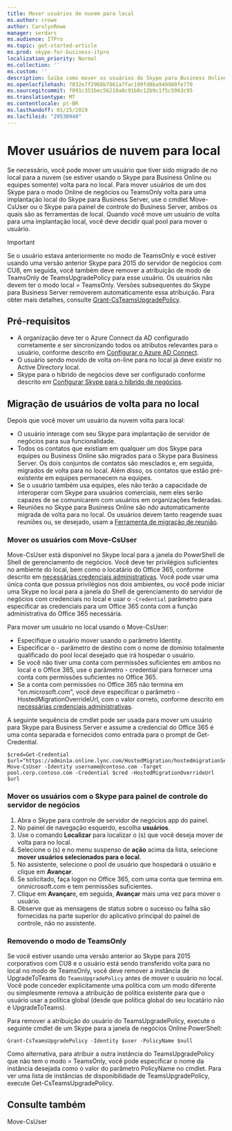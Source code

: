 ```yaml
---
title: Mover usuários de nuvem para local
ms.author: crowe
author: CarolynRowe
manager: serdars
ms.audience: ITPro
ms.topic: get-started-article
ms.prod: skype-for-business-itpro
localization_priority: Normal
ms.collection: ''
ms.custom: ''
description: Saiba como mover os usuários do Skype para Business Online no local.
ms.openlocfilehash: 7032e7f2968b7861a7fac199fd8ba949980fe770
ms.sourcegitcommit: f091c351bec56219a8c91b8c12b9c1f5c5983c95
ms.translationtype: MT
ms.contentlocale: pt-BR
ms.lasthandoff: 01/25/2019
ms.locfileid: "29530940"
---
```

# <a name="move-users-from-the-cloud-to-on-premises"></a>Mover usuários de nuvem para local 

Se necessário, você pode mover um usuário que tiver sido migrado de no local para a nuvem (se estiver usando o Skype para Business Online ou equipes somente) volta para no local. Para mover usuários de um dos Skype para o modo Online de negócios ou TeamsOnly volta para uma implantação local do Skype para Business Server, use o cmdlet Move-CsUser ou o Skype para painel de controle do Business Server, ambos os quais são as ferramentas de local. Quando você move um usuário de volta para uma implantação local, você deve decidir qual pool para mover o usuário.

> [!Important]
> Se o usuário estava anteriormente no modo de TeamsOnly e você estiver usando uma versão anterior Skype para 2015 do servidor de negócios com CU8, em seguida, você também deve remover a atribuição de modo de TeamsOnly de TeamsUpgradePolicy para esse usuário. Os usuários não devem ter o modo local = TeamsOnly.  Versões subsequentes do Skype para Business Server removerem automaticamente essa atribuição. Para obter mais detalhes, consulte [Grant-CsTeamsUpgradePolicy](https://docs.microsoft.com/en-us/powershell/module/skype/grant-csteamsupgradepolicy).

## <a name="prerequisites"></a>Pré-requisitos

- A organização deve ter o Azure Connect da AD configurado corretamente e ser sincronizando todos os atributos relevantes para o usuário, conforme descrito em [Configurar o Azure AD Connect](configure-azure-ad-connect.md).
- O usuário sendo movido de volta on-line para no local já deve existir no Active Directory local.
- Skype para o híbrido de negócios deve ser configurado conforme descrito em [Configurar Skype para o híbrido de negócios](configure-federation-with-skype-for-business-online.md).

## <a name="moving-users-back-to-on-premises"></a>Migração de usuários de volta para no local

Depois que você mover um usuário da nuvem volta para local:

- O usuário interage com seu Skype para implantação de servidor de negócios para sua funcionalidade. 
- Todos os contatos que existiam em qualquer um dos Skype para equipes ou Business Online são migrados para o Skype para Business Server. Os dois conjuntos de contatos são mesclados e, em seguida, migrados de volta para no local.  Além disso, os contatos que estão pré-existente em equipes permanecem na equipes.
- Se o usuário também usa equipes, eles não terão a capacidade de interoperar com Skype para usuários comerciais, nem eles serão capazes de se comunicarem com usuários em organizações federadas.
- Reuniões no Skype para Business Online são *não* automaticamente migrada de volta para no local. Os usuários devem tanto reagende suas reuniões ou, se desejado, usam a [Ferramenta de migração de reunião](https://support.office.com/en-us/article/2b525fe6-ed0f-4331-b533-c31546fcf4d4).

### <a name="move-users-with-move-csuser"></a>Mover os usuários com Move-CsUser

Move-CsUser está disponível no Skype local para a janela do PowerShell de Shell de gerenciamento de negócios. Você deve ter privilégios suficientes no ambiente do local, bem como o locatário do Office 365, conforme descrito em [necessárias credenciais administrativas](move-users-between-on-premises-and-cloud.md#required-administrative-credentials). Você pode usar uma única conta que possua privilégios nos dois ambientes, ou você pode iniciar uma Skype no local para a janela do Shell de gerenciamento do servidor de negócios com credenciais no local e usar o `-Credential` parâmetro para especificar as credenciais para um Office 365 conta com a função administrativa do Office 365 necessária.

Para mover um usuário no local usando o Move-CsUser:

- Especifique o usuário mover usando o parâmetro Identity.
- Especificar o - parâmetro de destino com o nome de domínio totalmente qualificado do pool local desejado que irá hospedar o usuário.
- Se você não tiver uma conta com permissões suficientes em ambos no local e o Office 365, use o parâmetro - credential para fornecer uma conta com permissões suficientes no Office 365.
- Se a conta com permissões no Office 365 não termina em "on.microsoft.com", você deve especificar o parâmetro - HostedMigrationOverrideUrl, com o valor correto, conforme descrito em [necessárias credenciais administrativas](move-users-between-on-premises-and-cloud.md#required-administrative-credentials).

A seguinte sequência de cmdlet pode ser usada para mover um usuário para Skype para Business Server e assume a credencial do Office 365 é uma conta separada e fornecidos como entrada para o prompt de Get-Credential.

```
$cred=Get-Credential
$url="https://admin1a.online.lync.com/HostedMigration/hostedmigrationService.svc"
Move-CsUser -Identity username@contoso.com -Target pool.corp.contoso.com -Credential $cred -HostedMigrationOverrideUrl $url
```

### <a name="move-users-with-the-skype-for-business-server-control-panel"></a>Mover os usuários com o Skype para painel de controle do servidor de negócios

1. Abra o Skype para controle de servidor de negócios app do painel.
2. No painel de navegação esquerdo, escolha **usuários**.
3. Use o comando **Localizar** para localizar o (s) que você deseja mover de volta para no local.
4. Selecione o (s) e no menu suspenso de **ação** acima da lista, selecione **mover usuários selecionados para o local**.
5. No assistente, selecione o pool de usuário que hospedará o usuário e clique em **Avançar**.
6. Se solicitado, faça logon no Office 365, com uma conta que termina em. onmicrosoft.com e tem permissões suficientes.
7. Clique em **Avançar**e, em seguida, **Avançar** mais uma vez para mover o usuário.
8. Observe que as mensagens de status sobre o sucesso ou falha são fornecidas na parte superior do aplicativo principal do painel de controle, não no assistente.

### <a name="removing-teamsonly-mode"></a>Removendo o modo de TeamsOnly

Se você estiver usando uma versão anterior ao Skype para 2015 corporativos com CU8 e o usuário está sendo transferido volta para no local no modo de TeamsOnly, você deve remover a instância de UpgradeToTeams do `TeamsUpgradePolicy` antes de mover o usuário no local. Você pode conceder explicitamente uma política com um modo diferente ou simplesmente remova a atribuição de política existente para que o usuário usar a política global (desde que política global do seu locatário não é UpgradeToTeams).

Para remover a atribuição do usuário do TeamsUpgradePolicy, execute o seguinte cmdlet de um Skype para a janela de negócios Online PowerShell:

`Grant-CsTeamsUpgradePolicy -Identity $user -PolicyName $null`

Como alternativa, para atribuir a outra instância do TeamsUpgradePolicy que não tem o modo = TeamsOnly, você pode especificar o nome da instância desejada como o valor do parâmetro PolicyName no cmdlet. Para ver uma lista de instâncias de disponibilidade de TeamsUpgradePolicy, execute Get-CsTeamsUpgradePolicy.


## <a name="see-also"></a>Consulte também

Move-CsUser
